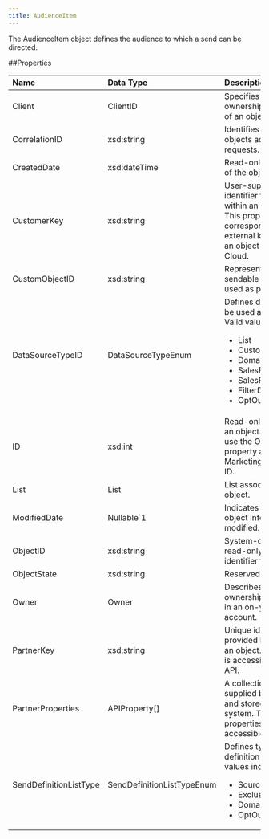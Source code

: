 ```yaml
---
title: AudienceItem
---
```

The AudienceItem object defines the audience to which a send can be directed.

##Properties
<table class="table table-hover"> <thead align="left"><tr><th>Name</th><th>Data Type</th><th>Description</th></tr></thead> <tbody><tr><td>Client</td><td>ClientID</td><td>Specifies the account ownership and context of an object.</td></tr><tr><td>CorrelationID</td><td>xsd:string</td><td>Identifies correlation of objects across several requests.</td></tr><tr><td>CreatedDate</td><td>xsd:dateTime</td><td>Read-only date and time of the object's creation.</td></tr><tr><td>CustomerKey</td><td>xsd:string</td><td>User-supplied unique identifier for an object within an object type. This property corresponds to the external key assigned to an object in Marketing Cloud.</td></tr><tr><td>CustomObjectID</td><td>xsd:string</td><td>Represents the ID of the sendable data extension used as part of a send.</td></tr><tr><td>DataSourceTypeID</td><td>DataSourceTypeEnum</td><td>Defines data source to be used as part of send. Valid values include: <ul> <li>List</li> <li>CustomObject</li> <li>DomainExclusion</li> <li>SalesForceReport</li> <li>SalesForceCampaign</li> <li>FilterDefinition</li> <li>OptOutList</li> </ul></td></tr><tr><td>ID</td><td>xsd:int</td><td>Read-only identifier for an object. Some objects use the ObjectID property as the Marketing Cloud unique ID.</td></tr><tr><td>List</td><td>List</td><td>List associated with an object.</td></tr><tr><td>ModifiedDate</td><td>Nullable&#96;1</td><td>Indicates the last time object information was modified.</td></tr><tr><td>ObjectID</td><td>xsd:string</td><td>System-controlled, read-only text string identifier for object.</td></tr><tr><td>ObjectState</td><td>xsd:string</td><td>Reserved for future use.</td></tr><tr><td>Owner</td><td>Owner</td><td>Describes account ownership of subscriber in an on-your-behalf account.</td></tr><tr><td>PartnerKey</td><td>xsd:string</td><td>Unique identifier provided by partner for an object. This property is accessible only via API.</td></tr><tr><td>PartnerProperties</td><td>APIProperty[]</td><td>A collection of metadata supplied by the client and stored by the system. These properties are accessible only via API.</td></tr><tr><td>SendDefinitionListType</td><td>SendDefinitionListTypeEnum</td><td>Defines type of send definition list. Valid values include: <ul> <li>SourceList</li> <li>ExclusionList</li> <li>DomainExclusion</li> <li>OptOutList</li> </ul></td></tr></tbody></table>
